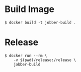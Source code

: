 # Build Image

~~~~
$ docker build -t jobber-build .
~~~~

# Release

~~~~
$ docker run --rm \
    -v $(pwd)/release:/release \
    jobber-build
~~~~
